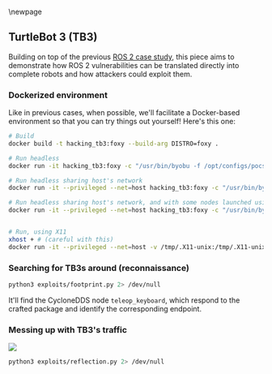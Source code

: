 \newpage

## TurtleBot 3 (TB3)

Building on top of the previous [ROS 2 case study](../2_ros2), this piece aims to demonstrate how ROS 2 vulnerabilities can be translated directly into complete robots and how attackers could exploit them.


### Dockerized environment
Like in previous cases, when possible, we'll facilitate a Docker-based environment so that you can try things out yourself! Here's this one:


```bash
# Build
docker build -t hacking_tb3:foxy --build-arg DISTRO=foxy .

# Run headless
docker run -it hacking_tb3:foxy -c "/usr/bin/byobu -f /opt/configs/pocs_headless.conf attach"

# Run headless sharing host's network
docker run -it --privileged --net=host hacking_tb3:foxy -c "/usr/bin/byobu -f /opt/configs/pocs_headless.conf attach"

# Run headless sharing host's network, and with some nodes launched using OpenDDS
docker run -it --privileged --net=host hacking_tb3:foxy -c "/usr/bin/byobu -f /opt/configs/pocs_headless_opendds.conf attach"


# Run, using X11
xhost + # (careful with this)
docker run -it --privileged --net=host -v /tmp/.X11-unix:/tmp/.X11-unix -e DISPLAY=$DISPLAY -v $HOME/.Xauthority:/home/xilinx/.Xauthority hacking_tb3:foxy -c "/usr/bin/byobu -f /opt/configs/pocs.conf attach"

```

### Searching for TB3s around (reconnaissance)

```bash
python3 exploits/footprint.py 2> /dev/null
```

It'll find the CycloneDDS node `teleop_keyboard`, which respond to the crafted package and identify the corresponding endpoint.


### Messing up with TB3's traffic

![](../../images/2021/tb3_reflection.gif)

```bash
python3 exploits/reflection.py 2> /dev/null
```
